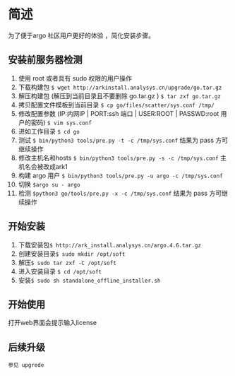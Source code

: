 # 简述
  为了便于argo 社区用户更好的体验 ，简化安装步骤。
## 安装前服务器检测
1. 使用 root 或者具有 sudo 权限的用户操作
1. 下载构建包 `$ wget http://arkinstall.analysys.cn/upgrade/go.tar.gz`
1. 解压构建包 (解压到当前目录且不要删除 go.tar.gz ) `$ tar zxf go.tar.gz` 
1. 拷贝配置文件模板到当前目录  `$ cp go/files/scatter/sys.conf /tmp/` 
1. 修改配置参数 (IP:内网IP | PORT:ssh 端口 | USER:ROOT | PASSWD:root 用户的密码) `$ vim sys.conf`
1. 进如工作目录 `$ cd go`
1. 测试 `$ bin/python3 tools/pre.py -t -c /tmp/sys.conf`  结果为 pass 方可继续操作
1. 修改主机名和hosts `$ bin/python3 tools/pre.py -s -c /tmp/sys.conf` 主机名会被改成ark1 
1. 构建 argo 用户 `$ bin/python3 tools/pre.py -u argo -c /tmp/sys.conf`   
1. 切换 `$argo su - argo`
1. 检测 `$python3 go/tools/pre.py -x -c /tmp/sys.conf` 结果为 pass 方可继续操作
     
## 开始安装
1. 下载安装包`$ http://ark_install.analysys.cn/argo.4.6.tar.gz`  
1. 创建安装目录`$ sudo mkdir /opt/soft` 
1. 解压`$ sudo tar zxf -C /opt/soft` 
1. 进入安装目录 `$ cd /opt/soft`
1. 安装`$ sudo sh standalone_offline_installer.sh` 
    
## 开始使用
   打开web界面会提示输入license
## 后续升级
    参见 upgrede
     
